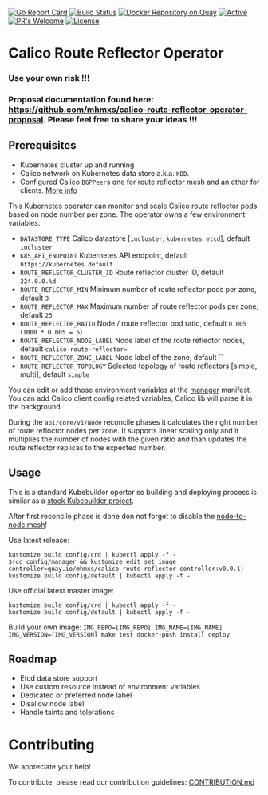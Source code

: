 [![Go Report Card](https://goreportcard.com/badge/github.com/mhmxs/calico-route-reflector-operator)](https://goreportcard.com/report/mhmxs/calico-route-reflector-operator) [![Build Status](https://travis-ci.org/mhmxs/calico-route-reflector-operator.svg?branch=master)](https://travis-ci.org/mhmxs/calico-route-reflector-operator) [![Docker Repository on Quay](https://quay.io/repository/mhmxs/calico-route-reflector-controller/status "Docker Repository on Quay")](https://quay.io/repository/mhmxs/calico-route-reflector-controller) [![Active](http://img.shields.io/badge/Status-Active-green.svg)](https://github.com/mhmxs/calico-route-reflector-operator) [![PR's Welcome](https://img.shields.io/badge/PRs-welcome-brightgreen.svg?style=flat)](https://github.com/mhmxs/calico-route-reflector-operator/pulls) [![License](https://img.shields.io/badge/License-Apache%202.0-blue.svg)](https://opensource.org/licenses/Apache-2.0)

# Calico Route Reflector Operator

### Use your own risk !!!

### Proposal documentation found here: https://github.com/mhmxs/calico-route-reflector-operator-proposal. Please feel free to share your ideas !!!

## Prerequisites

 * Kubernetes cluster up and running
 * Calico network on Kubernetes data store a.k.a. `KDD`.
 * Configured Calico `BGPPeer`s one for route reflector mesh and an other for clients. [More info](https://docs.projectcalico.org/getting-started/kubernetes/hardway/configure-bgp-peering)

This Kubernetes operator can monitor and scale Calico route refloctor pods based on node number per zone. The operator owns a few environment variables:
 * `DATASTORE_TYPE` Calico datastore [`incluster`, `kubernetes`, `etcd`], default `incluster`
 * `K8S_API_ENDPOINT` Kubernetes API endpoint, default `https://kubernetes.default`
 * `ROUTE_REFLECTOR_CLUSTER_ID` Route reflector cluster ID, default `224.0.0.%d`
 * `ROUTE_REFLECTOR_MIN` Minimum number of route reflector pods per zone, default `3`
 * `ROUTE_REFLECTOR_MAX` Maximum number of route reflector pods per zone, default `25`
 * `ROUTE_REFLECTOR_RATIO` Node / route reflector pod ratio, default `0.005` (`1000 * 0.005 = 5`)
 * `ROUTE_REFLECTOR_NODE_LABEL` Node label of the route reflector nodes, default `calico-route-reflector=`
 * `ROUTE_REFLECTOR_ZONE_LABEL` Node label of the zone, default ``
 * `ROUTE_REFLECTOR_TOPOLOGY` Selected topology of route reflectors [simple, multi], default `simple`

You can edit or add those environment variables at the [manager](config/manager/manager.yaml) manifest. You can add Calico client config related variables, Calico lib will parse it in the background.

During the `api/core/v1/Node` reconcile phases it calculates the right number of route refloctor nodes per zone. It supports linear scaling only and it multiplies the number of nodes with the given ratio and than updates the route reflector replicas to the expected number.

## Usage

This is a standard Kubebuilder opertor so building and deploying process is similar as a [stock Kubebuilder project](https://book.kubebuilder.io/cronjob-tutorial/running.html).

After first reconcile phase is done don not forget to disable the [node-to-node mesh](https://docs.projectcalico.org/getting-started/kubernetes/hardway/configure-bgp-peering)!

Use latest release:
```
kustomize build config/crd | kubectl apply -f -
$(cd config/manager && kustomize edit set image controller=quay.io/mhmxs/calico-route-reflector-controller:v0.0.1)
kustomize build config/default | kubectl apply -f -
```

Use official latest master image:
```
kustomize build config/crd | kubectl apply -f -
kustomize build config/default | kubectl apply -f -
```

Build your own image:
`IMG_REPO=[IMG_REPO] IMG_NAME=[IMG_NAME] IMG_VERSION=[IMG_VERSION] make test docker-push install deploy`

## Roadmap

 * Etcd data store support
 * Use custom resource instead of environment variables
 * Dedicated or preferred node label
 * Disallow node label
 * Handle taints and tolerations

# Contributing

We appreciate your help!

To contribute, please read our contribution guidelines: [CONTRIBUTION.md](CONTRIBUTION.md)
